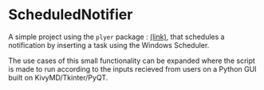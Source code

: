 # ScheduledNotifier
A simple project using the ```plyer``` package : <a href="https://pypi.org/project/plyer/">(link)</a>, that schedules a notification by inserting a task using the Windows Scheduler.

The use cases of this small functionality can be expanded where the script is made to run according to the inputs recieved from users on a Python GUI built on KivyMD/Tkinter/PyQT.

<!-- https://www.youtube.com/watch?v=HHddgUtliBg -->

